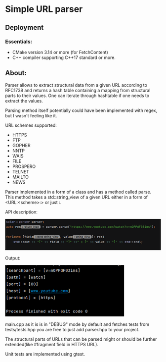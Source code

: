 # Simple URL parser

## Deployment

### Essentials: 

* CMake version 3.14 or more (for FetchContent)
* C++ compiler supporting C++17 standard or more.

## About:
Parser allows to extract structural data from a given URL according to RFC1738 and returns a hash table containing a mapping 
from structural parts to their values. One can iterate through hashtable if one needs to extract the values. 

Parsing method itself potentially could have been implemented with regex, but I wasn't feeling like it.

URL schemes supported:
* HTTPS
* FTP
* GOPHER
* NNTP
* WAIS
* FILE
* PROSPERO
* TELNET
* MAILTO
* NEWS

Parser implemented in a form of a class and has a method called parse. This method takes a std::string_view of a given URL either in a
form of <URL:\<scheme>:<scheme-specific-part>> or just <scheme>:<scheme-specific-part>.

API description:


![img.png](images/img.png)

Output: 


![img.png](images/img_1.png)

main.cpp as it is is in "DEBUG" mode by default and fetches tests from tests/tests.hpp you are free to just add parser.hpp to your project.

The structural parts of URLs that can be parsed might or should be further extended(like #fragment field in HTTPS URL).

Unit tests are implemented using gtest.
